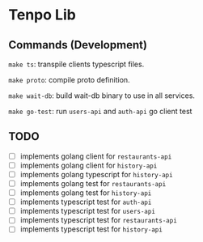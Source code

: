 # Tenpo Lib

## Commands (Development)

`make ts`: transpile clients typescript files.

`make proto`: compile proto definition.

`make wait-db`: build wait-db binary to use in all services.

`make go-test`: run `users-api` and `auth-api` go client test

## TODO

- [ ] implements golang client for `restaurants-api`
- [ ] implements golang client for `history-api`
- [ ] implements golang typescript for `history-api`
- [ ] implements golang test for `restaurants-api`
- [ ] implements golang test for `history-api`
- [ ] implements typescript test for `auth-api`
- [ ] implements typescript test for `users-api`
- [ ] implements typescript test for `restaurants-api`
- [ ] implements typescript test for `history-api`
